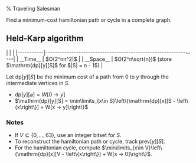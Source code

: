 % Traveling Salesman

Find a minimum-cost hamiltonian path or cycle in a complete graph.

## Held-Karp algorithm

<div class="no-stretch">
|           |                                                                |
|-----------|----------------------------------------------------------------|
| __Time__  | $O(2^nn^2)$                                                    |
| __Space__ | $O(2^n\sqrt{n})$ (store $\mathrm{dp}[y][S]$ for $|S| = n - 1$) |
</div>

Let $\mathrm{dp}[y][S]$ be the minimum cost of a path from $0$ to $y$ through the intermediate vertices in $S$.

- $\mathrm{dp}[y][\varnothing] = W[0 → y]$
- $\mathrm{dp}[y][S] = \min\limits_{x\in S}\left\{\mathrm{dp}[x][S - \left\{x\right\}] + W[x → y]\right\}$

### Notes
- If $V \subseteq \left\{0, \dots, 63\right\}$, use an integer bitset for $S$.
- To reconstruct the hamiltonian path or cycle, track $\mathrm{prev}[y][S]$.
- For the hamiltonian cycle, compute $\min\limits_{x\in V}\left\{\mathrm{dp}[x][V - \left\{x\right\}] + W[x → 0]\right\}$.
